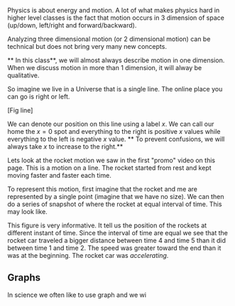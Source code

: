 Physics is about energy and motion. A lot of what makes physics hard in higher level classes is the fact that motion occurs in 3 dimension of space (up/down, left/right and forward/backward). 

Analyzing three dimensional motion (or 2 dimensional motion) can be technical but does not bring very many new concepts. 

** In this class**, we will almost always describe motion in one dimension. When we discuss motion in more than 1 dimension, it will alway be qualitative. 

So imagine we live in a Universe that is a single line. The online place you can go is right or left. 

[Fig line]

We can denote our position on this line using a label $x$. We can call our home the $x=0$ spot and everything to the right is positive $x$ values while everything to the left is negative $x$ value. ** To prevent confusions, we will always take $x$ to increase to the right.**

Lets look at the rocket motion we saw in the first "promo" video on this page. This is a motion on a line. The rocket started from rest and kept moving faster and faster each time. 

To represent this motion, first imagine that the rocket and me are represented by a single point (imagine that we have no size). We can then do a series of snapshot of where the rocket at equal interval of time. This may look like. 

This figure is very informative. It tell us the position of the rockets at different instant of time. Since the interval of time are equal we see that the rocket car traveled a bigger distance between time 4 and time 5 than it did between time 1 and time 2. The speed was greater toward the end than it was at the beginning. The rocket car was _accelerating_. 

## Graphs 
In science we often like to use graph and we wi
